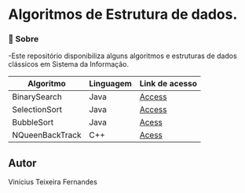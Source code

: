 # Algoritmos de Estrutura de dados.

### 📖 Sobre 
-Este repositório disponibiliza alguns algoritmos e estruturas de dados clássicos em Sistema da Informação.

 

| Algoritmo           |Linguagem|  Link de acesso     |
| ------------------- |----------| ------------------- |
|    BinarySearch     |Java| [Access](https://github.com/Teixeira007/Estrutura-de-Dados-2/blob/main/BinarySearch.java) |
|    SelectionSort    |Java| [Access](https://github.com/Teixeira007/Estrutura-de-Dados-2/blob/main/SelectionSort.java) |
|    BubbleSort       |Java| [Acess](https://github.com/Teixeira007/Estrutura-de-Dados-2/blob/main/BubbleSort.java)|
|    NQueenBackTrack       |C++| [Acess](https://github.com/Teixeira007/Estrutura-de-Dados-2/blob/main/NQueenBackTrack.cpp)|

## Autor
Vinicius Teixeira Fernandes